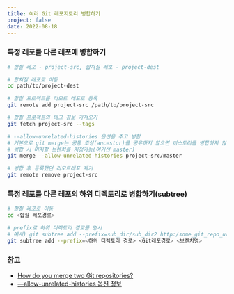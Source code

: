 ```yaml
---
title: 여러 Git 레포지토리 병합하기
project: false
date: 2022-08-18
---
```


### 특정 레포를 다른 레포에 병합하기

```bash
# 합칠 레포 - project-src, 합쳐질 레포 - project-dest

# 합쳐질 레포로 이동
cd path/to/project-dest

# 합칠 프로젝트를 리모트 레포로 등록
git remote add project-src /path/to/project-src

# 합칠 프로젝트의 태그 정보 가져오기
git fetch project-src --tags

# --allow-unrelated-histories 옵션을 주고 병합
# 기본으로 git merge는 공통 조상(ancestor)를 공유하지 않으면 히스토리를 병합하지 않음
# 병합 시 머지할 브렌치를 지정가능(여기선 master)
git merge --allow-unrelated-histories project-src/master

# 병합 후 등록했던 리모트레포 제거
git remote remove project-src
```

### 특정 레포를 다른 레포의 하위 디렉토리로 병합하기(subtree)

```bash
# 합칠 레포로 이동
cd <합칠 레포경로>

# prefix로 하위 디렉토리 경로를 명시
# 예시) git subtree add --prefix=sub_dir/sub_dir2 http:/some_git_repo_uri/project.git master
git subtree add --prefix=<하위 디렉토리 경로> <Git레포경로> <브렌치명>
```

### 참고

- [How do you merge two Git repositories?](https://stackoverflow.com/questions/1425892/how-do-you-merge-two-git-repositories)
- [—allow-unrelated-histories 옵션 정보](https://git-scm.com/docs/git-merge)
